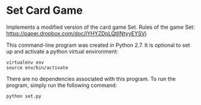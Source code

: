 # Set Card Game
Implements a modified version of the card game Set. Rules of the game Set: 
https://paper.dropbox.com/doc/lYHYZDoLQtlINtyyEYSVi

This command-line program was created in Python 2.7. It is optional to set up and activate a python virtual environment:
```
virtualenv env
source env/bin/activate
```
There are no dependencies associated with this program. To run the program, simply run the following command:
```
python set.py
```
